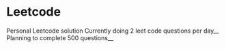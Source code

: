 # Leetcode
Personal Leetcode solution
Currently doing 2 leet code questions per day__
Planning to complete 500 questions__

